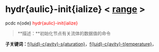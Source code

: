 # hydr{aulic}-init{ialize}  < [range](range/) >
pcdc n{ode} <span style='color: red;'>hydr{aulic}-init{ialize}</span>
> **描述：**初始化节点有关流体的数据值的命令

**子关键词：**[f{luid}-c{avity}-s{aturation}](n{ode}/hydr{aulic}-init{ialize}/f{luid}-c{avity}-s{aturation}/)，[f{luid}-c{avity}-t{emperature}](n{ode}/hydr{aulic}-init{ialize}/f{luid}-c{avity}-t{emperature}/)，
